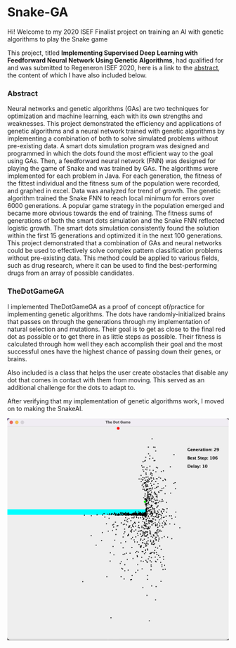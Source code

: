 # Snake-GA
Hi! Welcome to my 2020 ISEF Finalist project on training an AI with genetic algorithms to play the Snake game

This project, titled **Implementing Supervised Deep Learning with Feedforward Neural Network Using Genetic Algorithms**, had qualified for and was submitted to Regeneron ISEF 2020, here is a link to the [abstract](https://abstracts.societyforscience.org/Home/FullAbstract?Category=Any%20Category&AllAbstracts=True&FairCountry=Any%20Country&FairState=Any%20State&ProjectId=19336), the content of which I have also included below.

### Abstract

Neural networks and genetic algorithms (GAs) are two techniques for optimization and machine learning, each with its own strengths and weaknesses. This project demonstrated the efficiency and applications of genetic algorithms and a neural network trained with genetic algorithms by implementing a combination of both to solve simulated problems without pre-existing data. A smart dots simulation program was designed and programmed in which the dots found the most efficient way to the goal using GAs. Then, a feedforward neural network (FNN) was designed for playing the game of Snake and was trained by GAs. The algorithms were implemented for each problem in Java. For each generation, the fitness of the fittest individual and the fitness sum of the population were recorded, and graphed in excel. Data was analyzed for trend of growth. The genetic algorithm trained the Snake FNN to reach local minimum for errors over 6000 generations. A popular game strategy in the population emerged and became more obvious towards the end of training. The fitness sums of generations of both the smart dots simulation and the Snake FNN reflected logistic growth. The smart dots simulation consistently found the solution within the first 15 generations and optimized it in the next 100 generations. This project demonstrated that a combination of GAs and neural networks could be used to effectively solve complex pattern classification problems without pre-existing data. This method could be applied to various fields, such as drug research, where it can be used to find the best-performing drugs from an array of possible candidates.

### TheDotGameGA

I implemented TheDotGameGA as a proof of concept of/practice for implementing genetic algorithms. The dots have randomly-initialized brains that passes on through the generations through my implementation of natural selection and mutations. Their goal is to get as close to the final red dot as possible or to get there in as little steps as possible. Their fitness is calculated through how well they each accomplish their goal and the most successful ones have the highest chance of passing down their genes, or brains.

Also included is a class that helps the user create obstacles that disable any dot that comes in contact with them from moving. This served as an additional challenge for the dots to adapt to.

After verifying that my implementation of genetic algorithms work, I moved on to making the SnakeAI.

![dot demo](images/dot_demo.png)
